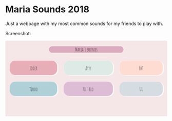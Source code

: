 # Maria Sounds 2018

Just a webpage with my most common sounds for my friends to play with.

Screenshot:

![Screenshot](images/capture.png)

